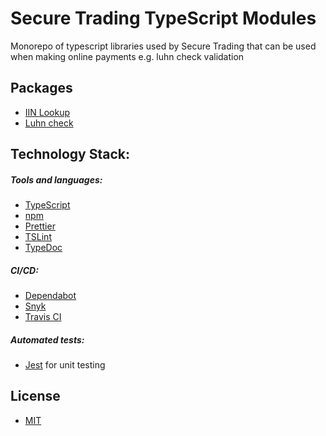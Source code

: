 # Secure Trading TypeScript Modules

Monorepo of typescript libraries used by Secure Trading that can be used when making online payments e.g. luhn check validation 

## Packages

- [IIN Lookup](packages/iinlookup/README.md)
- [Luhn check](packages/luhncheck/README.md)

## Technology Stack:

##### Tools and languages:

- [TypeScript](https://www.typescriptlang.org/)
- [npm](https://www.npmjs.com/)
- [Prettier](https://prettier.io/)
- [TSLint](https://palantir.github.io/tslint/)
- [TypeDoc](https://typedoc.org/)

##### CI/CD:

- [Dependabot](https://dependabot.com/)
- [Snyk](https://snyk.io/)
- [Travis CI](https://travis-ci.org/)

##### Automated tests:

- [Jest](https://jestjs.io/) for unit testing

## License

- [MIT](https://opensource.org/licenses/MIT)